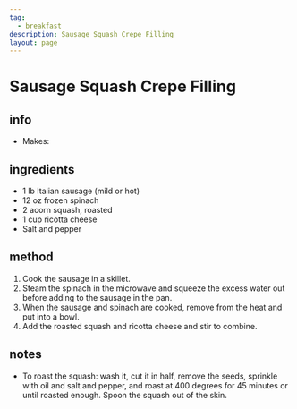 ```yaml
---
tag:
  - breakfast
description: Sausage Squash Crepe Filling
layout: page
---
```


# Sausage Squash Crepe Filling

## info  
* Makes:

## ingredients
* 1 lb Italian sausage (mild or hot)
* 12 oz frozen spinach
* 2 acorn squash, roasted
* 1 cup ricotta cheese
* Salt and pepper
  
## method  
1. Cook the sausage in a skillet.
2. Steam the spinach in the microwave and squeeze the excess water out before adding to the sausage in the pan.
3. When the sausage and spinach are cooked, remove from the heat and put into a bowl.
4. Add the roasted squash and ricotta cheese and stir to combine.


## notes  
* To roast the squash: wash it, cut it in half, remove the seeds, sprinkle with oil and salt and pepper, and roast at 400 degrees for 45 minutes or until roasted enough. Spoon the squash out of the skin.
  

